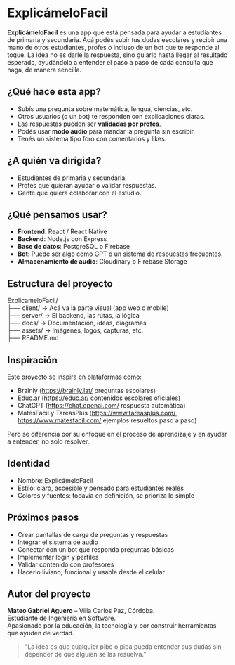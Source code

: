 # ExplicámeloFacil

**ExplicámeloFacil** es una app que está pensada para ayudar a estudiantes de primaria y secundaria. Acá podés subir tus dudas escolares y recibir una mano de otros estudiantes, profes o incluso de un bot que te responde al toque. La idea no es darle la respuesta, sino guiarlo hasta llegar al resultado esperado, ayudándolo a entender el paso a paso de cada consulta que haga, de manera sencilla.

## ¿Qué hace esta app?

- Subís una pregunta sobre matemática, lengua, ciencias, etc.
- Otros usuarios (o un bot) te responden con explicaciones claras.
- Las respuestas pueden ser **validadas por profes**.
- Podés usar **modo audio** para mandar la pregunta sin escribir.
- Tenés un sistema tipo foro con comentarios y likes.

## ¿A quién va dirigida?

- Estudiantes de primaria y secundaria.
- Profes que quieran ayudar o validar respuestas.
- Gente que quiera colaborar con el estudio.

## ¿Qué pensamos usar?

- **Frontend**: React / React Native
- **Backend**: Node.js con Express
- **Base de datos**: PostgreSQL o Firebase
- **Bot**: Puede ser algo como GPT o un sistema de respuestas frecuentes.
- **Almacenamiento de audio**: Cloudinary o Firebase Storage

## Estructura del proyecto

ExplicameloFacil/  
├── client/ → Acá va la parte visual (app web o mobile)  
├── server/ → El backend, las rutas, la lógica  
├── docs/ → Documentación, ideas, diagramas  
├── assets/ → Imágenes, logos, capturas, etc.  
├── README.md  

## Inspiración

Este proyecto se inspira en plataformas como:

- Brainly (https://brainly.lat/ preguntas escolares)
- Educ.ar (https://educ.ar/ contenidos escolares oficiales)
- ChatGPT (https://chat.openai.com/ respuesta automática)
- MatesFácil y TareasPlus (https://www.tareasplus.com/, https://www.matesfacil.com/ ejemplos resueltos paso a paso)

Pero se diferencia por su enfoque en el proceso de aprendizaje y en ayudar a entender, no solo resolver.

## Identidad

- Nombre: ExplicámeloFacil
- Estilo: claro, accesible y pensado para estudiantes reales
- Colores y fuentes: todavía en definición, se prioriza lo simple

## Próximos pasos

- Crear pantallas de carga de preguntas y respuestas
- Integrar el sistema de audio
- Conectar con un bot que responda preguntas básicas
- Implementar login y perfiles
- Validar contenido con profesores
- Hacerlo liviano, funcional y usable desde el celular

## Autor del proyecto

**Mateo Gabriel Aguero** – Villa Carlos Paz, Córdoba.  
Estudiante de Ingeniería en Software.  
Apasionado por la educación, la tecnología y por construir herramientas que ayuden de verdad.  
> “La idea es que cualquier pibe o piba pueda entender sus dudas sin depender de que alguien se las resuelva.”

